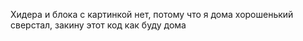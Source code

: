 Хидера и блока с картинкой нет, потому что я дома хорошенький сверстал, закину этот код как буду дома
